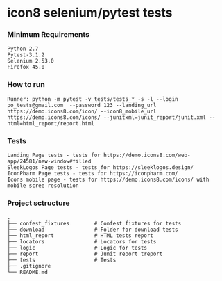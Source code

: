 # icon8 selenium/pytest tests

### Minimum Requirements
    Python 2.7
    Pytest-3.1.2
    Selenium 2.53.0
    Firefox 45.0

### How to run
    Runner: python -m pytest -v tests/tests_* -s -l --login po_tests@gmail.com  --password 123 --landing_url https://demo.icons8.com/icon/ --icon8_mobile_url https://demo.icons8.com/icons/ --junitxml=junit_report/junit.xml --html=html_report/report.html


### Tests
    Landing Page tests - tests for https://demo.icons8.com/web-app/24581/new-window#filled
    SleekLogos Page tests - tests for https://sleeklogos.design/
    IconPharm Page tests - tests for https://iconpharm.com/
    Icons mobile page - tests for https://demo.icons8.com/icons/ with mobile scree resolution
   
### Project sctructure
    .
    ├── confest_fixtures        # Confest fixtures for tests
    ├── download                # Folder for download tests
    ├── html_report             # HTML tests report
    ├── locators                # Locators for tests
    ├── logic                   # Logic for tests
    ├── report                  # Junit report treport
    ├── tests                   # Tests
    ├── .gitignore
    └── README.md



